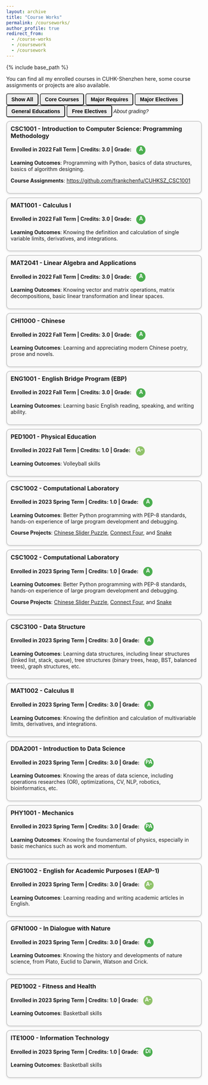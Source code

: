```yaml
---
layout: archive
title: "Course Works"
permalink: /courseworks/
author_profile: true
redirect_from:
  - /course-works
  - /coursework
  - /coursework
---
```


{% include base_path %}

<head>
  <link rel="stylesheet" href="https://cdnjs.cloudflare.com/ajax/libs/font-awesome/6.0.0-beta3/css/all.min.css">
  <style>
    .button {
      font-family: 'Comic Sans MS', sans-serif;
      display: inline-block;
      padding: 6px 12px;
      font-size: 14px;
      font-weight: bold;
      text-align: center;
      text-decoration: none;
      border-radius: 5px;
      cursor: pointer;
      transition: background-color 0.3s ease;
      /* 其他样式，如背景颜色、边框等根据需要添加 */
    }
    .button:hover {
      background-color: #57B6D0; /* 鼠标悬停时的背景色 */
      color: white; /* 鼠标悬停时的文字颜色 */
    }
    .enroll-grade-box {
      display: block;
      width: 100%;
      border: 2px solid #ccc; /* 边框颜色和粗细 */
      border-radius: 10px; /* 圆角半径 */
      margin: 10px 0;
      padding: 10px; /* 内边距 */
      box-shadow: 0 2px 4px rgba(0, 0, 0, 0.1);
      background-color: #f9f9f9;
      font-size: 14px; /* Adjust font size */
      line-height: 1.2; /* Adjust line height */
    }
    .enroll-grade-box h3 {
      margin-top: 0;
      font-size: 16px; /* Adjust font size for heading */
      line-height: 1.2; /* Adjust line height for heading */
    }
    /* Styling for each grade icon */
    .grade-icon {
      display: inline-block;
      width: 25px; /* Adjust size as needed */
      height: 25px; /* Adjust size as needed */
      border-radius: 50%;
      line-height: 20px; /* Adjust line-height to center text vertically */
      text-align: center;
      color: white;
      font-weight: bold;
      margin-left: 10px; /* Adjust spacing between grade icon and title */
    }
    .grades {
      display: inline-block; /* Ensure it stays on the same line */
    }
    .right-content {
      display: inline-block; /* Ensure it stays on the same line */
      vertical-align: middle; /* Align vertically */
    }
    /* Different background colors for each grade */
    .grade-icon.a { background-color: #4CAF50; } /* Green */
    .grade-icon.a-minus { background-color: #90C36A; } /* Light Green */
    .grade-icon.b-plus { background-color: #CDDC39; } /* Lime */
    .grade-icon.b { background-color: #FFEB3B; } /* Yellow */
    .grade-icon.b-minus { background-color: #FFC107; } /* Amber */
    .grade-icon.c-plus { background-color: #FF9800; } /* Orange */
    .grade-icon.c { background-color: #FF5722; } /* Deep Orange */
    .grade-icon.c-minus { background-color: #F44336; } /* Red */
    .grade-icon.d { background-color: #E91E63; } /* Pink */
    .grade-icon.f { background-color: #9C27B0; } /* Purple */
    .tooltip {
      position: relative;
      display: inline-block;
      cursor: pointer;
    }
    .tooltip .tooltiptext {
      visibility: hidden;
      width: 180px;
      background-color: black;
      color: #fff;
      text-align: center;
      border-radius: 5px;
      padding: 5px;
      position: absolute;
      z-index: 1;
      bottom: 125%; /* Position the tooltip above the icon */
      left: 50%;
      margin-left: -90px; /* Center the tooltip */
      opacity: 0;
      transition: opacity 0.3s;
      font-size: 11px;
      font-family: Arial, sans-serif;
    }
    .tooltip i {
      font-size: 14px; /* 调整信息图标的字体大小 */
      font-family: Comic Sans MS, sans-serif;
    }
    .tooltip:hover .tooltiptext {
      visibility: visible;
      opacity: 1;
    }
  </style>
</head>

<body>
  <p>You can find all my enrolled courses in CUHK-Shenzhen here, some course assignments or projects are also available.</p>
  <button class="button" onclick="filterBoxes('all')">Show All</button>
  <button class="button" onclick="filterBoxes('core')">Core Courses</button>
  <button class="button" onclick="filterBoxes('mr')">Major Requires</button>
  <button class="button" onclick="filterBoxes('me')">Major Electives</button>
  <button class="button" onclick="filterBoxes('ge')">General Educations</button>
  <button class="button" onclick="filterBoxes('fe')">Free Electives</button>
  <span class="tooltip">
    <i class="fas fa-info-circle">About grading?</i>
    <span class="tooltiptext">A, A-, ..., D, F stands for grade points 4.0, 3.7, ..., 1.0, 0.0; DI(distinction), PA(pass), FA(failure) will not be counted in GPA, and DI may be unavaibale in some of P/F courses.</span>
  </span>
  <div id="enroll-grade-container">
    <div class="enroll-grade-box mr">
      <h3>CSC1001 - Introduction to Computer Science: Programming Methodology</h3>
      <p><b>Enrolled in 2022 Fall Term | Credits: 3.0 | Grade:
      <span class="right-content">
        <span class="grades"><span class="grade-icon a">A</span></span>
      </span></b></p>
      <p><b>Learning Outcomes</b>: Programming with Python, basics of data structures, basics of algorithm designing.</p>
      <p><b>Course Assignments</b>: <a href="https://github.com/frankchenfu/CUHKSZ_CSC1001">https://github.com/frankchenfu/CUHKSZ_CSC1001</a></p>
    </div>
    <div class="enroll-grade-box mr">
      <h3>MAT1001 - Calculus I</h3>
      <p><b>Enrolled in 2022 Fall Term | Credits: 3.0 | Grade:
      <span class="right-content">
        <span class="grades"><span class="grade-icon a">A</span></span>
      </span></b></p>
      <p><b>Learning Outcomes</b>: Knowing the definition and calculation of single variable limits, derivatives, and integrations.</p>
    </div>
    <div class="enroll-grade-box mr">
      <h3>MAT2041 - Linear Algebra and Applications</h3>
      <p><b>Enrolled in 2022 Fall Term | Credits: 3.0 | Grade:
      <span class="right-content">
        <span class="grades"><span class="grade-icon a">A</span></span>
      </span></b></p>
      <p><b>Learning Outcomes</b>: Knowing vector and matrix operations, matrix decompositions, basic linear transformation and linear spaces.</p>
    </div>
    <div class="enroll-grade-box ge">
      <h3>CHI1000 - Chinese</h3>
      <p><b>Enrolled in 2022 Fall Term | Credits: 3.0 | Grade:
      <span class="right-content">
        <span class="grades"><span class="grade-icon a">A</span></span>
      </span></b></p>
      <p><b>Learning Outcomes</b>: Learning and appreciating modern Chinese poetry, prose and novels.</p>
    </div>
    <div class="enroll-grade-box ge">
      <h3>ENG1001 - English Bridge Program (EBP)</h3>
      <p><b>Enrolled in 2022 Fall Term | Credits: 3.0 | Grade:
      <span class="right-content">
        <span class="grades"><span class="grade-icon a">A</span></span>
      </span></b></p>
      <p><b>Learning Outcomes</b>: Learning basic English reading, speaking, and writing ability.</p>
    </div>
    <div class="enroll-grade-box ge">
      <h3>PED1001 - Physical Education</h3>
      <p><b>Enrolled in 2022 Fall Term | Credits: 1.0 | Grade:
      <span class="right-content">
        <span class="grades"><span class="grade-icon a-minus">A-</span></span>
      </span></b></p>
      <p><b>Learning Outcomes</b>: Volleyball skills</p>
    </div>
    <div class="enroll-grade-box mr">
      <h3>CSC1002 - Computational Laboratory</h3>
      <p><b>Enrolled in 2023 Spring Term | Credits: 1.0 | Grade:
      <span class="right-content">
        <span class="grades"><span class="grade-icon a">A</span></span>
      </span></b></p>
      <p><b>Learning Outcomes</b>: Better Python programming with PEP-8 standards, hands-on experience of large program development and debugging.</p>
      <p><b>Course Projects</b>: <a href="https://github.com/frankchenfu/CUHKSZ_CSC1002_A1">Chinese Slider Puzzle</a>, <a href="https://github.com/frankchenfu/CUHKSZ_CSC1002_A2">Connect Four</a>, and <a href="https://github.com/frankchenfu/CUHKSZ_CSC1002_A3">Snake</a></p>
    </div>
    <div class="enroll-grade-box mr">
      <h3>CSC1002 - Computational Laboratory</h3>
      <p><b>Enrolled in 2023 Spring Term | Credits: 1.0 | Grade:
      <span class="right-content">
        <span class="grades"><span class="grade-icon a">A</span></span>
      </span></b></p>
      <p><b>Learning Outcomes</b>: Better Python programming with PEP-8 standards, hands-on experience of large program development and debugging.</p>
      <p><b>Course Projects</b>: <a href="https://github.com/frankchenfu/CUHKSZ_CSC1002_A1">Chinese Slider Puzzle</a>, <a href="https://github.com/frankchenfu/CUHKSZ_CSC1002_A2">Connect Four</a>, and <a href="https://github.com/frankchenfu/CUHKSZ_CSC1002_A3">Snake</a></p>
    </div>
    <div class="enroll-grade-box mr">
      <h3>CSC3100 - Data Structure</h3>
      <p><b>Enrolled in 2023 Spring Term | Credits: 3.0 | Grade:
      <span class="right-content">
        <span class="grades"><span class="grade-icon a">A</span></span>
      </span></b></p>
      <p><b>Learning Outcomes</b>: Learning data structures, including linear structures (linked list, stack, queue), tree structures (binary trees, heap, BST, balanced trees), graph structures, etc.</p>
    </div>
    <div class="enroll-grade-box mr">
      <h3>MAT1002 - Calculus II</h3>
      <p><b>Enrolled in 2023 Spring Term | Credits: 3.0 | Grade:
      <span class="right-content">
        <span class="grades"><span class="grade-icon a">A</span></span>
      </span></b></p>
      <p><b>Learning Outcomes</b>: Knowing the definition and calculation of multivariable limits, derivatives, and integrations.</p>
    </div>
    <div class="enroll-grade-box mr">
      <h3>DDA2001 - Introduction to Data Science</h3>
      <p><b>Enrolled in 2023 Spring Term | Credits: 3.0 | Grade:
      <span class="right-content">
        <span class="grades"><span class="grade-icon a">PA</span></span>
      </span></b></p>
      <p><b>Learning Outcomes</b>: Knowing the areas of data science, including operations researches (OR), optimizations, CV, NLP, robotics, bioinformatics, etc.</p>
    </div>
    <div class="enroll-grade-box mr">
      <h3>PHY1001 - Mechanics</h3>
      <p><b>Enrolled in 2023 Spring Term | Credits: 3.0 | Grade:
      <span class="right-content">
        <span class="grades"><span class="grade-icon a">PA</span></span>
      </span></b></p>
      <p><b>Learning Outcomes</b>: Knowing the foundamental of physics, especially in basic mechanics such as work and momentum.</p>
    </div>
    <div class="enroll-grade-box ge">
      <h3>ENG1002 - English for Academic Purposes I (EAP-1)</h3>
      <p><b>Enrolled in 2023 Spring Term | Credits: 3.0 | Grade:
      <span class="right-content">
        <span class="grades"><span class="grade-icon a-minus">A-</span></span>
      </span></b></p>
      <p><b>Learning Outcomes</b>: Learning reading and writing academic articles in English.</p>
    </div>
    <div class="enroll-grade-box ge">
      <h3>GFN1000 - In Dialogue with Nature</h3>
      <p><b>Enrolled in 2023 Spring Term | Credits: 3.0 | Grade:
      <span class="right-content">
        <span class="grades"><span class="grade-icon a">A</span></span>
      </span></b></p>
      <p><b>Learning Outcomes</b>: Knowing the history and developments of nature science, from Plato, Euclid to Darwin, Watson and Crick.</p>
    </div>
    <div class="enroll-grade-box ge">
      <h3>PED1002 - Fitness and Health</h3>
      <p><b>Enrolled in 2023 Spring Term | Credits: 1.0 | Grade:
      <span class="right-content">
        <span class="grades"><span class="grade-icon a-minus">A-</span></span>
      </span></b></p>
      <p><b>Learning Outcomes</b>: Basketball skills</p>
    </div>
    <div class="enroll-grade-box ge">
      <h3>ITE1000 - Information Technology</h3>
      <p><b>Enrolled in 2023 Spring Term | Credits: 1.0 | Grade:
      <span class="right-content">
        <span class="grades"><span class="grade-icon a">DI</span></span>
      </span></b></p>
      <p><b>Learning Outcomes</b>: Basketball skills</p>
    </div>
  </div>

  <script>
    function filterBoxes(tag) {
      var boxes = document.querySelectorAll('.enroll-grade-box');

      boxes.forEach(function(box) {
        if (tag === 'all' || box.classList.contains(tag)) {
          box.style.display = 'inline-block';
        } else {
          box.style.display = 'none';
        }
      });
    }
  </script>
</body>
